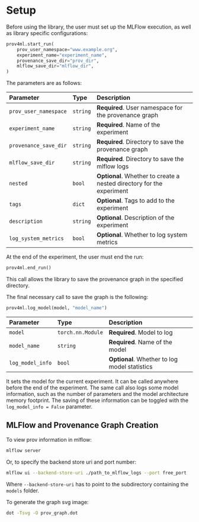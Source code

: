 
# Setup

Before using the library, the user must set up the MLFlow execution, as well as library specific configurations: 

```python
prov4ml.start_run(
    prov_user_namespace="www.example.org",
    experiment_name="experiment_name", 
    provenance_save_dir="prov_dir", 
    mlflow_save_dir="mlflow_dir", 
)
```

The parameters are as follows:

| Parameter | Type     | Description                |
| :-------- | :------- | :------------------------- |
| `prov_user_namespace` | `string` | **Required**. User namespace for the provenance graph |
| `experiment_name` | `string` | **Required**. Name of the experiment |
| `provenance_save_dir` | `string` | **Required**. Directory to save the provenance graph |
| `mlflow_save_dir` | `string` | **Required**. Directory to save the mlflow logs |
| `nested` | `bool` | **Optional**. Whether to create a nested directory for the experiment |
| `tags` | `dict` | **Optional**. Tags to add to the experiment |
| `description` | `string` | **Optional**. Description of the experiment |
| `log_system_metrics` | `bool` | **Optional**. Whether to log system metrics |

At the end of the experiment, the user must end the run:

```python
prov4ml.end_run()
```

This call allows the library to save the provenance graph in the specified directory. 

The final necessary call to save the graph is the following:

```python
prov4ml.log_model(model, "model_name")
```

| Parameter | Type     | Description                |
| :-------- | :------- | :------------------------- |
| `model` | `torch.nn.Module` | **Required**. Model to log |
| `model_name` | `string` | **Required**. Name of the model |
| `log_model_info` | `bool` | **Optional**. Whether to log model statistics |

It sets the model for the current experiment. It can be called anywhere before the end of the experiment. 
The same call also logs some model information, such as the number of parameters and the model architecture memory footprint. 
The saving of these information can be toggled with the ```log_model_info = False``` parameter.


## MLFlow and Provenance Graph Creation

To view prov information in mlflow:

```bash
mlflow server
```

Or, to specify the backend store uri and port number: 

```bash
mlflow ui --backend-store-uri ./path_to_mlflow_logs --port free_port
```

Where `--backend-store-uri` has to point to the subdirectory containing the `models` folder.

To generate the graph svg image: 

```bash
dot -Tsvg -O prov_graph.dot
```
